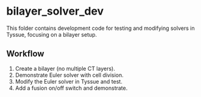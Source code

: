 # bilayer_solver_dev

This folder contains development code for testing and modifying solvers in Tyssue, 
focusing on a bilayer setup.

## Workflow
1. Create a bilayer (no multiple CT layers).
2. Demonstrate Euler solver with cell division.
3. Modify the Euler solver in Tyssue and test.
4. Add a fusion on/off switch and demonstrate.


